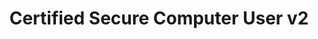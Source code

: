 ---
layout:   certificate
title:    "Certified Secure Computer User v2"
slug:     seminar-cscu
category: seminar
issuer:   "EC-Council"
---